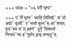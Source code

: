 +++
title = "०६ परीं घृणा"

+++
प᳓रीं घृणा᳓ चरति तित्विषे᳓ श᳓वो  
अपो᳓ वृत्वी᳓ र᳓जसो बुध्न᳓म् आ᳓शयत्  
वृत्र᳓स्य य᳓त् प्रवणे᳓ दुर्गृ᳓भिश्वनो  
निजघ᳓न्थ ह᳓नुवोर् इन्द्र तन्यतु᳓म्